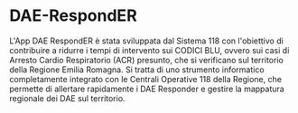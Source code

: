 # DAE-RespondER
L'App DAE RespondER è stata sviluppata dal Sistema 118 con l'obiettivo di contribuire a ridurre i tempi di intervento sui CODICI BLU, ovvero sui casi di Arresto Cardio Respiratorio (ACR) presunto, che si verificano sul territorio della Regione Emilia Romagna. Si tratta di uno strumento informatico completamente integrato con le Centrali Operative 118 della Regione, che permette di allertare rapidamente i DAE Responder e gestire la mappatura regionale dei DAE sul territorio. 
